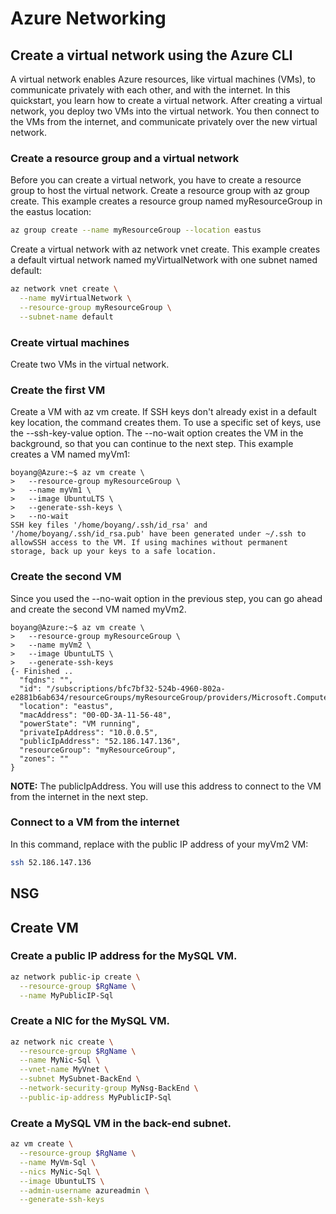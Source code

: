 # Azure Networking

## Create a virtual network using the Azure CLI
A virtual network enables Azure resources, like virtual machines (VMs), to communicate privately with each other, and with the internet. In this quickstart, you learn how to create a virtual network. After creating a virtual network, you deploy two VMs into the virtual network. You then connect to the VMs from the internet, and communicate privately over the new virtual network.

### Create a resource group and a virtual network
Before you can create a virtual network, you have to create a resource group to host the virtual network. Create a resource group with az group create. This example creates a resource group named myResourceGroup in the eastus location:

```bash
az group create --name myResourceGroup --location eastus
```

Create a virtual network with az network vnet create. This example creates a default virtual network named myVirtualNetwork with one subnet named default:

```bash
az network vnet create \
  --name myVirtualNetwork \
  --resource-group myResourceGroup \
  --subnet-name default
```

### Create virtual machines
Create two VMs in the virtual network.
### Create the first VM
Create a VM with az vm create. If SSH keys don't already exist in a default key location, the command creates them. To use a specific set of keys, use the --ssh-key-value option. The --no-wait option creates the VM in the background, so that you can continue to the next step. This example creates a VM named myVm1:

```console
boyang@Azure:~$ az vm create \
>   --resource-group myResourceGroup \
>   --name myVm1 \
>   --image UbuntuLTS \
>   --generate-ssh-keys \
>   --no-wait
SSH key files '/home/boyang/.ssh/id_rsa' and '/home/boyang/.ssh/id_rsa.pub' have been generated under ~/.ssh to allowSSH access to the VM. If using machines without permanent storage, back up your keys to a safe location.
```

### Create the second VM
Since you used the --no-wait option in the previous step, you can go ahead and create the second VM named myVm2.

```console
boyang@Azure:~$ az vm create \
>   --resource-group myResourceGroup \
>   --name myVm2 \
>   --image UbuntuLTS \
>   --generate-ssh-keys
{- Finished ..
  "fqdns": "",
  "id": "/subscriptions/bfc7bf32-524b-4960-802a-e2881b6ab634/resourceGroups/myResourceGroup/providers/Microsoft.Compute/virtualMachines/myVm2",
  "location": "eastus",
  "macAddress": "00-0D-3A-11-56-48",
  "powerState": "VM running",
  "privateIpAddress": "10.0.0.5",
  "publicIpAddress": "52.186.147.136",
  "resourceGroup": "myResourceGroup",
  "zones": ""
}
```

**NOTE:** The publicIpAddress. You will use this address to connect to the VM from the internet in the next step.

### Connect to a VM from the internet
In this command, replace <publicIpAddress> with the public IP address of your myVm2 VM:
```bash
ssh 52.186.147.136
```

## NSG

## Create VM
### Create a public IP address for the MySQL VM.

```bash
az network public-ip create \
  --resource-group $RgName \
  --name MyPublicIP-Sql
```

### Create a NIC for the MySQL VM.

```bash
az network nic create \
  --resource-group $RgName \
  --name MyNic-Sql \
  --vnet-name MyVnet \
  --subnet MySubnet-BackEnd \
  --network-security-group MyNsg-BackEnd \
  --public-ip-address MyPublicIP-Sql
```

### Create a MySQL VM in the back-end subnet.

```bash
az vm create \
  --resource-group $RgName \
  --name MyVm-Sql \
  --nics MyNic-Sql \
  --image UbuntuLTS \
  --admin-username azureadmin \
  --generate-ssh-keys
```

